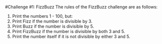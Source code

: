 #Challenge #1: FizzBuzz
The rules of the FizzBuzz challenge are as follows:

1. Print the numbers 1 - 100, but:
2. Print Fizz if the number is divisible by 3.
3. Print Buzz if the number is divisible by 5.
4. Print FizzBuzz if the number is divisible by both 3 and 5.
5. Print the number itself if it is not divisible by either 3 and 5.
